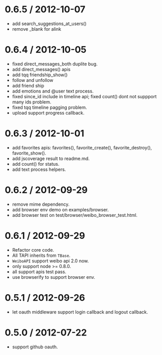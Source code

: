 
0.6.5 / 2012-10-07 
==================

  * add search_suggestions_at_users()
  * remove _blank for alink

0.6.4 / 2012-10-05 
==================

  * fixed direct_messages_both duplite bug.
  * add direct_messages() apis
  * add tqq friendship_show()
  * follow and unfollow
  * add friend ship
  * add emotions and @user text process.
  * fixed since_id include in timeline api; fixed count() dont not suppport many ids problem.
  * fixed tqq timeline pagging problem.
  * upload support progress callback.

0.6.3 / 2012-10-01 
==================

  * add favorites apis: favorites(), favorite_create(), favorite_destroy(), favorite_show().
  * add jscoverage result to readme.md.
  * add count() for status.
  * add text process helpers.

0.6.2 / 2012-09-29
==================

* remove mime dependency.
* add browser env demo on examples/browser.
* add browser test on test/browser/weibo_browser_test.html.

0.6.1 / 2012-09-29
==================

* Refactor core code.
* All TAPI inherits from `TBase`.
* `WeiboAPI` support weibo api 2.0 now.
* only support node >= 0.8.0.
* all support apis test pass.
* use browserify to support browser env.

0.5.1 / 2012-09-26
==================

* let oauth middleware support login callback and logout callback.

0.5.0 / 2012-07-22
==================

* support github oauth.
